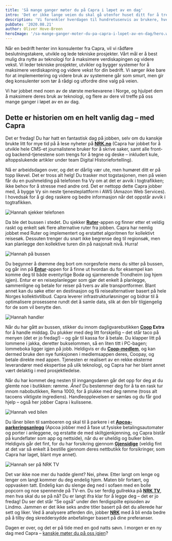 ```yaml
---
title: 'Så mange ganger møter du på Capra i løpet av en dag'
intro: 'Det er ikke lange veien du skal gå utenfor huset ditt for å treffe på Capra. Vi forenkler hverdagen til hundretusenvis av brukere, hver eneste dag, og du er kanskje ikke klar over det selv, men mest sannsynlig er du en av dem.'
description: 'Vi forenkler hverdagen til hundretusenvis av brukere, hver eneste dag, og du er kanskje ikke klar over det selv, men mest sannsynlig er du en av dem.  &gt;&gt;'
pubDate: '2020.08.21'
author: Oliver Hove-Breen
heroImage: '/sa-mange-ganger-moter-du-pa-capra-i-lopet-av-en-dag/hero.webp'
---
```


Når en bedrift henter inn konsulenter fra Capra, vil vi rådføre beslutningstakere, utvikle og lede tekniske prosjekter. Vårt mål er å best mulig dra nytte av teknologi for å maksimere verdiskapingen og videre vekst. Vi leder tekniske prosjekter, utvikler og bygger systemer for å maksimere verdiskapning og videre vekst for din bedrift. Vi sørger ikke bare for at implementering og videre bruk av systemene går som smurt, men gir deg konsulenter som tør å rådgi og utfordre dine valg på veien.

Vi har jobbet med noen av de største merkevarene i Norge, og hjulpet dem å maksimere deres bruk av teknologi, og flere av dere vil treffe på oss mange ganger i løpet av en av dag.

## Dette er historien om en helt vanlig dag  – med Capra

Det er fredag! Du har hatt en fantastisk dag på jobben, selv om du kanskje brukte litt for mye tid på å lese nyheter på **[NRK.no](https://nrk.no/)** (Capra har jobbet for å utvikle hele CMS-et journalistene bruker for å skrive saker, samt alle front- og backend-tjenestene som trengs for å tegne og deske – inkludert kule, altoppslukende artikler under team Digital Historiefortelling).

Nå er arbeidsdagen over, og det er dårlig vær ute, men humøret ditt er på topp likevel. Det er tross alt helg! Du trasker mot togstasjonen, men på veien får du en pushmelding på telefonen fra Vy om at det er avvik i togtrafikken; ikke behov for å stresse med andre ord. Det er nettopp dette Capra jobber med, å bygge Vy sin neste tjenesteplattform i AWS (Amazon Web Services). I hovedsak for å gi deg raskere og bedre informasjon når det oppstår avvik i togtrafikken.

![Hannah sjekker telefonen](/sa-mange-ganger-moter-du-pa-capra-i-lopet-av-en-dag/sjekker-tlf.webp)

Da ble det bussen i stedet. Du sjekker **[Ruter](https://ruter.no/)**-appen og finner etter et veldig raskt og enkelt søk flere alternative ruter fra jobben. Capra har nemlig jobbet med Ruter og implementert og erstattet algoritmen for kollektivt reisesøk. Dessuten trenger du snart ikke begrense deg til regionsøk, men kan planlegge den kollektive turen din på nasjonalt nivå. Hurra!

![Hannah på bussen](/sa-mange-ganger-moter-du-pa-capra-i-lopet-av-en-dag/buss.webp)

Du begynner å drømme deg bort om norgesferie mens du sitter på bussen, og går inn på **[Entur](https://en-tur.no/)**-appen for å finne ut hvordan du for eksempel kan komme deg til både eventyrlige Bodø og sjarmerende Trondheim (og hjem igjen). Entur er en reiseplanlegger som gjør det enkelt å planlegge, sammenligne og betale for reiser på tvers av alle transportformer. Blant annet kan du søke etter en destinasjon og få reisealternativer basert på hele Norges kollektivtilbud. Capra leverer infrastrukturløsninger og bidrar til å optimalisere prosessene rundt det å samle data, slik at den blir tilgjengelig for de som vil benytte den.

![Hannah handler](/sa-mange-ganger-moter-du-pa-capra-i-lopet-av-en-dag/coop.webp)

Når du har gått av bussen, stikker du innom dagligvarebutikken **[Coop](https://coop.no/) Extra** for å handle middag. Du plukker med deg litt forskjellig – det står taco på menyen (det er jo fredag!) – og går til kassa for å betale. Du klapper litt på lommene i jakka, deretter bukselommen, så en liten titt i PC-bagen; lommeboka ligger igjen på jobb. Heldigvis er du **[Coop-medlem](https://coop.no/medlem/)**, og kan dermed bruke den nye funksjonen i medlemsappen deres, Coopay, og betale direkte med appen. Tjenesten er realisert av en rekke eksterne leverandører med ekspertise på ulik teknologi, og Capra har her blant annet vært delaktig i med prosjektledelse.

Når du har kommet deg nesten til inngangsdøren går det opp for deg at du glemte noe i butikken: rømme. *Ånei!* Du bestemmer deg for å ta en rask tur innom nabobutikken, Rema 1000, for å plukke med deg rømme (tross alt tacoens viktigste ingrediens). Handleopplevelsen er sømløs og du får god hjelp – også her jobber Capra i kulissene.

![Hannah ved bilen](/sa-mange-ganger-moter-du-pa-capra-i-lopet-av-en-dag/bil.webp)

Du låner bilen til samboeren og skal til å parkere i et **[Apcoa-parkeringsanlegg](https://www.apcoa.no/)** (Apcoa jobber med å fase ut fysiske betalingsautomater og porter i anleggene, og erstatte de med skiltgjenkjenning, og Capra bistår på kundeflater som app og nettside), når du er uheldig og bulker bilen. Heldigvis går det fint, for du har forsikring gjennom **[Gjensidige](https://www.gjensidige.no/)** (veldig fint at det var så enkelt å bestille gjennom deres nettbutikk for forsikringer, som Capra har laget, blant mye annet).

![Hannah ser på NRK TV](/sa-mange-ganger-moter-du-pa-capra-i-lopet-av-en-dag/nrk-tv.webp)

Det var ikke noe mer du hadde glemt? Nei, phew. Etter langt om lenge og lenger om langt kommer du deg endelig hjem. Maten blir fortært, og oppvasken tatt. Endelig kan du slenge deg ned i sofaen med en bolle popcorn og noe spennende på TV-en. Du ser ferdig gullrekka på **[NRK TV](https://nrktv.no/)**, men hva skal du se på nå? Du er langt ifra klar for å legge deg – det er jo fredag! Du ser det står “Se også” under den ferdigspilte episoden av Lindmo. Jammen er det ikke seks andre titler basert på det du allerede har sett og liker. Ved å analysere atferden din, jobber **[NRK](https://nrk.no/)** med å bli enda bedre på å tilby deg skreddersydde anbefalinger basert på dine preferanser.


Dagen er over, og det er på tide med en god natts søvn. I morgen er en ny dag med Capra – [kanskje møter du på oss igjen](https://www.capraconsulting.no/selvskryt)?